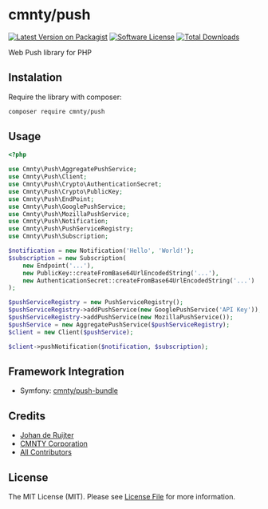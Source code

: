 # cmnty/push

[![Latest Version on Packagist][ico-version]][link-packagist]
[![Software License][ico-license]](LICENSE.md)
[![Total Downloads][ico-downloads]][link-downloads]

Web Push library for PHP

## Instalation

Require the library with composer:
```bash
composer require cmnty/push
```

## Usage

```php
<?php

use Cmnty\Push\AggregatePushService;
use Cmnty\Push\Client;
use Cmnty\Push\Crypto\AuthenticationSecret;
use Cmnty\Push\Crypto\PublicKey;
use Cmnty\Push\EndPoint;
use Cmnty\Push\GooglePushService;
use Cmnty\Push\MozillaPushService;
use Cmnty\Push\Notification;
use Cmnty\Push\PushServiceRegistry;
use Cmnty\Push\Subscription;

$notification = new Notification('Hello', 'World!');
$subscription = new Subscription(
    new Endpoint('...'),
    new PublicKey::createFromBase64UrlEncodedString('...'),
    new AuthenticationSecret::createFromBase64UrlEncodedString('...')
);

$pushServiceRegistry = new PushServiceRegistry();
$pushServiceRegistry->addPushService(new GooglePushService('API Key'));
$pushServiceRegistry->addPushService(new MozillaPushService());
$pushService = new AggregatePushService($pushServiceRegistry);
$client = new Client($pushService);

$client->pushNotification($notification, $subscription);
```

## Framework Integration

* Symfony: [cmnty/push-bundle][link-symfony-bundle]

## Credits

- [Johan de Ruijter][link-jdr]
- [CMNTY Corporation][link-cmnty]
- [All Contributors][link-contributors]

## License

The MIT License (MIT). Please see [License File](LICENSE) for more information.


[ico-version]: https://img.shields.io/packagist/v/cmnty/push.svg?style=flat-square
[ico-license]: https://img.shields.io/badge/license-MIT-brightgreen.svg?style=flat-square
[ico-downloads]: https://img.shields.io/packagist/dt/cmnty/push.svg?style=flat-square

[link-packagist]: https://packagist.org/packages/cmnty/push
[link-downloads]: https://packagist.org/packages/cmnty/push
[link-symfony-bundle]: https://github.com/cmnty/php-push-bundle
[link-jdr]: https://github.com/johanderuijter
[link-cmnty]: https://github.com/cmnty
[link-contributors]: ../../contributors
